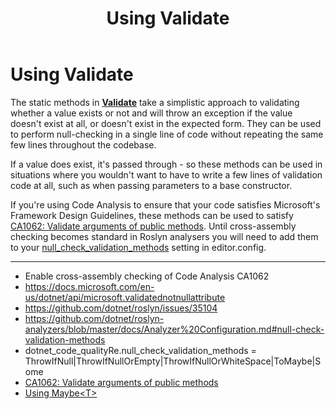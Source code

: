 ﻿---
uid: using_validate.md
title: Using Validate
---
# Using Validate
The static methods in **[Validate](xref:Existential.Validate)** take a 
simplistic approach to validating whether a value exists or not and will 
throw an exception if the value doesn't exist at all, or doesn't exist in 
the expected form. They can be used to perform null-checking in a single line
of code without repeating the same few lines throughout the codebase.

If a value does exist, it's passed through - so these methods can be 
used in situations where you wouldn't want to have to write a few lines
of validation code at all, such as when passing parameters to a base 
constructor.

If you're using Code Analysis to ensure that your code satisfies Microsoft's
Framework Design Guidelines, these methods can be used to satisfy
[CA1062: Validate arguments of public methods](https://docs.microsoft.com/en-gb/visualstudio/code-quality/ca1062).
Until cross-assembly checking becomes standard in Roslyn analysers you 
will need to add them to your
[null_check_validation_methods](https://docs.microsoft.com/en-gb/visualstudio/code-quality/ca1062)
setting in editor.config.


---
* Enable cross-assembly checking of Code Analysis CA1062
* https://docs.microsoft.com/en-us/dotnet/api/microsoft.validatednotnullattribute
* https://github.com/dotnet/roslyn/issues/35104
* https://github.com/dotnet/roslyn-analyzers/blob/master/docs/Analyzer%20Configuration.md#null-check-validation-methods
* dotnet_code_qualityRe.null_check_validation_methods = ThrowIfNull|ThrowIfNullOrEmpty|ThrowIfNullOrWhiteSpace|ToMaybe|Some
* [CA1062: Validate arguments of public methods](https://docs.microsoft.com/en-us/dotnet/fundamentals/code-analysis/quality-rules/ca1062)
* [Using Maybe&lt;T&gt;](xref:using_maybe.md)
